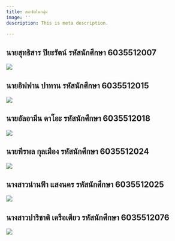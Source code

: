 ```yaml
---
title: สมาชิกในกลุ่ม
image: ''
description: This is meta description.

---
```

## **นายสุทธิสาร ปิยะรัตน์ รหัสนักศึกษา  6035512007**

![](/images/67239262_2467376653324926_3347226047094456320_o.jpg)

## **นายอิฟฟาน  ปาทาน รหัสนักศึกษา 6035512015**

![](/images/img_8484.jpg)

## **นายอัลอามีน ดาโอะ รหัสนักศึกษา   6035512018**

![](/images/117891559_1411752625695572_1274222105759852872_o.jpg)

## **นายพีรพล กุลเมือง รหัสนักศึกษา 6035512024**

![](/images/48373441_2031573160292336_5105572992218300416_n.jpg)

## **นางสาวน่านฟ้า แสงนคร รหัสนักศึกษา 6035512025**

![](/images/35123825_1700382590075494_8977698399990054912_n.jpg)

## **นางสาวปาริชาติ เครือเตียว รหัสนักศึกษา 6035512076**

![](https://media.discordapp.net/attachments/755066241915551859/773274106174898176/IMG_20201104_025416.jpg?width=539&height=609)